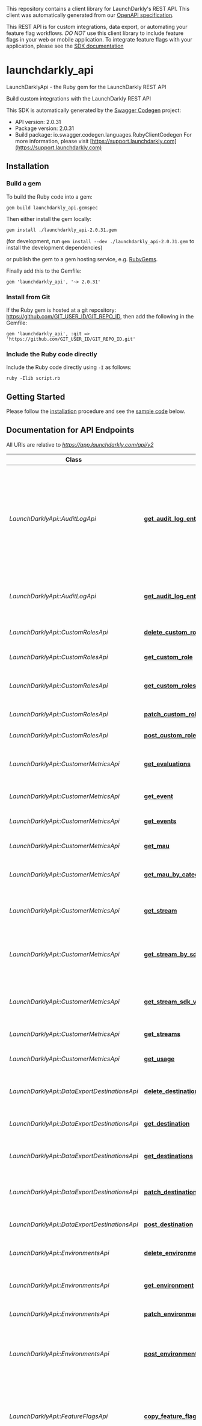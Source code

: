 This repository contains a client library for LaunchDarkly's REST API. This client was automatically
generated from our [OpenAPI specification](https://github.com/launchdarkly/ld-openapi).

This REST API is for custom integrations, data export, or automating your feature flag workflows. *DO NOT* use this client library to include feature flags in your web or mobile application. To integrate feature flags with your application, please see the [SDK documentation](https://docs.launchdarkly.com/v2.0/docs)

# launchdarkly_api

LaunchDarklyApi - the Ruby gem for the LaunchDarkly REST API

Build custom integrations with the LaunchDarkly REST API

This SDK is automatically generated by the [Swagger Codegen](https://github.com/swagger-api/swagger-codegen) project:

- API version: 2.0.31
- Package version: 2.0.31
- Build package: io.swagger.codegen.languages.RubyClientCodegen
For more information, please visit [https://support.launchdarkly.com](https://support.launchdarkly.com)

## Installation

### Build a gem

To build the Ruby code into a gem:

```shell
gem build launchdarkly_api.gemspec
```

Then either install the gem locally:

```shell
gem install ./launchdarkly_api-2.0.31.gem
```
(for development, run `gem install --dev ./launchdarkly_api-2.0.31.gem` to install the development dependencies)

or publish the gem to a gem hosting service, e.g. [RubyGems](https://rubygems.org/).

Finally add this to the Gemfile:

    gem 'launchdarkly_api', '~> 2.0.31'

### Install from Git

If the Ruby gem is hosted at a git repository: https://github.com/GIT_USER_ID/GIT_REPO_ID, then add the following in the Gemfile:

    gem 'launchdarkly_api', :git => 'https://github.com/GIT_USER_ID/GIT_REPO_ID.git'

### Include the Ruby code directly

Include the Ruby code directly using `-I` as follows:

```shell
ruby -Ilib script.rb
```

## Getting Started

Please follow the [installation](#installation) procedure and see the [sample code](#sample%20code) below.

## Documentation for API Endpoints

All URIs are relative to *https://app.launchdarkly.com/api/v2*

Class | Method | HTTP request | Description
------------ | ------------- | ------------- | -------------
*LaunchDarklyApi::AuditLogApi* | [**get_audit_log_entries**](https://github.com/launchdarkly/api-client-ruby/blob/2.0.31/docs/AuditLogApi.md#get_audit_log_entries) | **GET** /auditlog | Get a list of all audit log entries. The query parameters allow you to restrict the returned results by date ranges, resource specifiers, or a full-text search query.
*LaunchDarklyApi::AuditLogApi* | [**get_audit_log_entry**](https://github.com/launchdarkly/api-client-ruby/blob/2.0.31/docs/AuditLogApi.md#get_audit_log_entry) | **GET** /auditlog/{resourceId} | Use this endpoint to fetch a single audit log entry by its resouce ID.
*LaunchDarklyApi::CustomRolesApi* | [**delete_custom_role**](https://github.com/launchdarkly/api-client-ruby/blob/2.0.31/docs/CustomRolesApi.md#delete_custom_role) | **DELETE** /roles/{customRoleKey} | Delete a custom role by key.
*LaunchDarklyApi::CustomRolesApi* | [**get_custom_role**](https://github.com/launchdarkly/api-client-ruby/blob/2.0.31/docs/CustomRolesApi.md#get_custom_role) | **GET** /roles/{customRoleKey} | Get one custom role by key.
*LaunchDarklyApi::CustomRolesApi* | [**get_custom_roles**](https://github.com/launchdarkly/api-client-ruby/blob/2.0.31/docs/CustomRolesApi.md#get_custom_roles) | **GET** /roles | Return a complete list of custom roles.
*LaunchDarklyApi::CustomRolesApi* | [**patch_custom_role**](https://github.com/launchdarkly/api-client-ruby/blob/2.0.31/docs/CustomRolesApi.md#patch_custom_role) | **PATCH** /roles/{customRoleKey} | Modify a custom role by key.
*LaunchDarklyApi::CustomRolesApi* | [**post_custom_role**](https://github.com/launchdarkly/api-client-ruby/blob/2.0.31/docs/CustomRolesApi.md#post_custom_role) | **POST** /roles | Create a new custom role.
*LaunchDarklyApi::CustomerMetricsApi* | [**get_evaluations**](https://github.com/launchdarkly/api-client-ruby/blob/2.0.31/docs/CustomerMetricsApi.md#get_evaluations) | **GET** /usage/evaluations/{envId}/{flagKey} | Get events usage by event id and the feature flag key.
*LaunchDarklyApi::CustomerMetricsApi* | [**get_event**](https://github.com/launchdarkly/api-client-ruby/blob/2.0.31/docs/CustomerMetricsApi.md#get_event) | **GET** /usage/events/{type} | Get events usage by event type.
*LaunchDarklyApi::CustomerMetricsApi* | [**get_events**](https://github.com/launchdarkly/api-client-ruby/blob/2.0.31/docs/CustomerMetricsApi.md#get_events) | **GET** /usage/events | Get events usage endpoints.
*LaunchDarklyApi::CustomerMetricsApi* | [**get_mau**](https://github.com/launchdarkly/api-client-ruby/blob/2.0.31/docs/CustomerMetricsApi.md#get_mau) | **GET** /usage/mau | Get monthly active user data.
*LaunchDarklyApi::CustomerMetricsApi* | [**get_mau_by_category**](https://github.com/launchdarkly/api-client-ruby/blob/2.0.31/docs/CustomerMetricsApi.md#get_mau_by_category) | **GET** /usage/mau/bycategory | Get monthly active user data by category.
*LaunchDarklyApi::CustomerMetricsApi* | [**get_stream**](https://github.com/launchdarkly/api-client-ruby/blob/2.0.31/docs/CustomerMetricsApi.md#get_stream) | **GET** /usage/streams/{source} | Get a stream endpoint and return timeseries data.
*LaunchDarklyApi::CustomerMetricsApi* | [**get_stream_by_sdk**](https://github.com/launchdarkly/api-client-ruby/blob/2.0.31/docs/CustomerMetricsApi.md#get_stream_by_sdk) | **GET** /usage/streams/{source}/bysdkversion | Get a stream timeseries data by source show sdk version metadata.
*LaunchDarklyApi::CustomerMetricsApi* | [**get_stream_sdk_version**](https://github.com/launchdarkly/api-client-ruby/blob/2.0.31/docs/CustomerMetricsApi.md#get_stream_sdk_version) | **GET** /usage/streams/{source}/sdkversions | Get a stream timeseries data by source and show all sdk version associated.
*LaunchDarklyApi::CustomerMetricsApi* | [**get_streams**](https://github.com/launchdarkly/api-client-ruby/blob/2.0.31/docs/CustomerMetricsApi.md#get_streams) | **GET** /usage/streams | Returns a list of all streams.
*LaunchDarklyApi::CustomerMetricsApi* | [**get_usage**](https://github.com/launchdarkly/api-client-ruby/blob/2.0.31/docs/CustomerMetricsApi.md#get_usage) | **GET** /usage | Returns of the usage endpoints available.
*LaunchDarklyApi::DataExportDestinationsApi* | [**delete_destination**](https://github.com/launchdarkly/api-client-ruby/blob/2.0.31/docs/DataExportDestinationsApi.md#delete_destination) | **DELETE** /destinations/{projectKey}/{environmentKey}/{destinationId} | Get a single data export destination by ID
*LaunchDarklyApi::DataExportDestinationsApi* | [**get_destination**](https://github.com/launchdarkly/api-client-ruby/blob/2.0.31/docs/DataExportDestinationsApi.md#get_destination) | **GET** /destinations/{projectKey}/{environmentKey}/{destinationId} | Get a single data export destination by ID
*LaunchDarklyApi::DataExportDestinationsApi* | [**get_destinations**](https://github.com/launchdarkly/api-client-ruby/blob/2.0.31/docs/DataExportDestinationsApi.md#get_destinations) | **GET** /destinations | Returns a list of all data export destinations.
*LaunchDarklyApi::DataExportDestinationsApi* | [**patch_destination**](https://github.com/launchdarkly/api-client-ruby/blob/2.0.31/docs/DataExportDestinationsApi.md#patch_destination) | **PATCH** /destinations/{projectKey}/{environmentKey}/{destinationId} | Perform a partial update to a data export destination.
*LaunchDarklyApi::DataExportDestinationsApi* | [**post_destination**](https://github.com/launchdarkly/api-client-ruby/blob/2.0.31/docs/DataExportDestinationsApi.md#post_destination) | **POST** /destinations/{projectKey}/{environmentKey} | Create a new data export destination
*LaunchDarklyApi::EnvironmentsApi* | [**delete_environment**](https://github.com/launchdarkly/api-client-ruby/blob/2.0.31/docs/EnvironmentsApi.md#delete_environment) | **DELETE** /projects/{projectKey}/environments/{environmentKey} | Delete an environment in a specific project.
*LaunchDarklyApi::EnvironmentsApi* | [**get_environment**](https://github.com/launchdarkly/api-client-ruby/blob/2.0.31/docs/EnvironmentsApi.md#get_environment) | **GET** /projects/{projectKey}/environments/{environmentKey} | Get an environment given a project and key.
*LaunchDarklyApi::EnvironmentsApi* | [**patch_environment**](https://github.com/launchdarkly/api-client-ruby/blob/2.0.31/docs/EnvironmentsApi.md#patch_environment) | **PATCH** /projects/{projectKey}/environments/{environmentKey} | Modify an environment by ID.
*LaunchDarklyApi::EnvironmentsApi* | [**post_environment**](https://github.com/launchdarkly/api-client-ruby/blob/2.0.31/docs/EnvironmentsApi.md#post_environment) | **POST** /projects/{projectKey}/environments | Create a new environment in a specified project with a given name, key, and swatch color.
*LaunchDarklyApi::FeatureFlagsApi* | [**copy_feature_flag**](https://github.com/launchdarkly/api-client-ruby/blob/2.0.31/docs/FeatureFlagsApi.md#copy_feature_flag) | **POST** /flags/{projectKey}/{featureFlagKey}/copy | Copies the feature flag configuration from one environment to the same feature flag in another environment.
*LaunchDarklyApi::FeatureFlagsApi* | [**delete_feature_flag**](https://github.com/launchdarkly/api-client-ruby/blob/2.0.31/docs/FeatureFlagsApi.md#delete_feature_flag) | **DELETE** /flags/{projectKey}/{featureFlagKey} | Delete a feature flag in all environments. Be careful-- only delete feature flags that are no longer being used by your application.
*LaunchDarklyApi::FeatureFlagsApi* | [**get_feature_flag**](https://github.com/launchdarkly/api-client-ruby/blob/2.0.31/docs/FeatureFlagsApi.md#get_feature_flag) | **GET** /flags/{projectKey}/{featureFlagKey} | Get a single feature flag by key.
*LaunchDarklyApi::FeatureFlagsApi* | [**get_feature_flag_status**](https://github.com/launchdarkly/api-client-ruby/blob/2.0.31/docs/FeatureFlagsApi.md#get_feature_flag_status) | **GET** /flag-statuses/{projectKey}/{environmentKey}/{featureFlagKey} | Get the status for a particular feature flag.
*LaunchDarklyApi::FeatureFlagsApi* | [**get_feature_flag_status_across_environments**](https://github.com/launchdarkly/api-client-ruby/blob/2.0.31/docs/FeatureFlagsApi.md#get_feature_flag_status_across_environments) | **GET** /flag-status/{projectKey}/{featureFlagKey} | Get the status for a particular feature flag across environments
*LaunchDarklyApi::FeatureFlagsApi* | [**get_feature_flag_statuses**](https://github.com/launchdarkly/api-client-ruby/blob/2.0.31/docs/FeatureFlagsApi.md#get_feature_flag_statuses) | **GET** /flag-statuses/{projectKey}/{environmentKey} | Get a list of statuses for all feature flags. The status includes the last time the feature flag was requested, as well as the state of the flag.
*LaunchDarklyApi::FeatureFlagsApi* | [**get_feature_flags**](https://github.com/launchdarkly/api-client-ruby/blob/2.0.31/docs/FeatureFlagsApi.md#get_feature_flags) | **GET** /flags/{projectKey} | Get a list of all features in the given project.
*LaunchDarklyApi::FeatureFlagsApi* | [**patch_feature_flag**](https://github.com/launchdarkly/api-client-ruby/blob/2.0.31/docs/FeatureFlagsApi.md#patch_feature_flag) | **PATCH** /flags/{projectKey}/{featureFlagKey} | Perform a partial update to a feature.
*LaunchDarklyApi::FeatureFlagsApi* | [**post_feature_flag**](https://github.com/launchdarkly/api-client-ruby/blob/2.0.31/docs/FeatureFlagsApi.md#post_feature_flag) | **POST** /flags/{projectKey} | Creates a new feature flag.
*LaunchDarklyApi::ProjectsApi* | [**delete_project**](https://github.com/launchdarkly/api-client-ruby/blob/2.0.31/docs/ProjectsApi.md#delete_project) | **DELETE** /projects/{projectKey} | Delete a project by key. Caution-- deleting a project will delete all associated environments and feature flags. You cannot delete the last project in an account.
*LaunchDarklyApi::ProjectsApi* | [**get_project**](https://github.com/launchdarkly/api-client-ruby/blob/2.0.31/docs/ProjectsApi.md#get_project) | **GET** /projects/{projectKey} | Fetch a single project by key.
*LaunchDarklyApi::ProjectsApi* | [**get_projects**](https://github.com/launchdarkly/api-client-ruby/blob/2.0.31/docs/ProjectsApi.md#get_projects) | **GET** /projects | Returns a list of all projects in the account.
*LaunchDarklyApi::ProjectsApi* | [**patch_project**](https://github.com/launchdarkly/api-client-ruby/blob/2.0.31/docs/ProjectsApi.md#patch_project) | **PATCH** /projects/{projectKey} | Modify a project by ID.
*LaunchDarklyApi::ProjectsApi* | [**post_project**](https://github.com/launchdarkly/api-client-ruby/blob/2.0.31/docs/ProjectsApi.md#post_project) | **POST** /projects | Create a new project with the given key and name.
*LaunchDarklyApi::RootApi* | [**get_root**](https://github.com/launchdarkly/api-client-ruby/blob/2.0.31/docs/RootApi.md#get_root) | **GET** / | 
*LaunchDarklyApi::TeamMembersApi* | [**delete_member**](https://github.com/launchdarkly/api-client-ruby/blob/2.0.31/docs/TeamMembersApi.md#delete_member) | **DELETE** /members/{memberId} | Delete a team member by ID.
*LaunchDarklyApi::TeamMembersApi* | [**get_member**](https://github.com/launchdarkly/api-client-ruby/blob/2.0.31/docs/TeamMembersApi.md#get_member) | **GET** /members/{memberId} | Get a single team member by ID.
*LaunchDarklyApi::TeamMembersApi* | [**get_members**](https://github.com/launchdarkly/api-client-ruby/blob/2.0.31/docs/TeamMembersApi.md#get_members) | **GET** /members | Returns a list of all members in the account.
*LaunchDarklyApi::TeamMembersApi* | [**patch_member**](https://github.com/launchdarkly/api-client-ruby/blob/2.0.31/docs/TeamMembersApi.md#patch_member) | **PATCH** /members/{memberId} | Modify a team member by ID.
*LaunchDarklyApi::TeamMembersApi* | [**post_members**](https://github.com/launchdarkly/api-client-ruby/blob/2.0.31/docs/TeamMembersApi.md#post_members) | **POST** /members | Invite new members.
*LaunchDarklyApi::UserSegmentsApi* | [**delete_user_segment**](https://github.com/launchdarkly/api-client-ruby/blob/2.0.31/docs/UserSegmentsApi.md#delete_user_segment) | **DELETE** /segments/{projectKey}/{environmentKey}/{userSegmentKey} | Delete a user segment.
*LaunchDarklyApi::UserSegmentsApi* | [**get_user_segment**](https://github.com/launchdarkly/api-client-ruby/blob/2.0.31/docs/UserSegmentsApi.md#get_user_segment) | **GET** /segments/{projectKey}/{environmentKey}/{userSegmentKey} | Get a single user segment by key.
*LaunchDarklyApi::UserSegmentsApi* | [**get_user_segments**](https://github.com/launchdarkly/api-client-ruby/blob/2.0.31/docs/UserSegmentsApi.md#get_user_segments) | **GET** /segments/{projectKey}/{environmentKey} | Get a list of all user segments in the given project.
*LaunchDarklyApi::UserSegmentsApi* | [**patch_user_segment**](https://github.com/launchdarkly/api-client-ruby/blob/2.0.31/docs/UserSegmentsApi.md#patch_user_segment) | **PATCH** /segments/{projectKey}/{environmentKey}/{userSegmentKey} | Perform a partial update to a user segment.
*LaunchDarklyApi::UserSegmentsApi* | [**post_user_segment**](https://github.com/launchdarkly/api-client-ruby/blob/2.0.31/docs/UserSegmentsApi.md#post_user_segment) | **POST** /segments/{projectKey}/{environmentKey} | Creates a new user segment.
*LaunchDarklyApi::UserSettingsApi* | [**get_user_flag_setting**](https://github.com/launchdarkly/api-client-ruby/blob/2.0.31/docs/UserSettingsApi.md#get_user_flag_setting) | **GET** /users/{projectKey}/{environmentKey}/{userKey}/flags/{featureFlagKey} | Fetch a single flag setting for a user by key.
*LaunchDarklyApi::UserSettingsApi* | [**get_user_flag_settings**](https://github.com/launchdarkly/api-client-ruby/blob/2.0.31/docs/UserSettingsApi.md#get_user_flag_settings) | **GET** /users/{projectKey}/{environmentKey}/{userKey}/flags | Fetch a single flag setting for a user by key.
*LaunchDarklyApi::UserSettingsApi* | [**put_flag_setting**](https://github.com/launchdarkly/api-client-ruby/blob/2.0.31/docs/UserSettingsApi.md#put_flag_setting) | **PUT** /users/{projectKey}/{environmentKey}/{userKey}/flags/{featureFlagKey} | Specifically enable or disable a feature flag for a user based on their key.
*LaunchDarklyApi::UsersApi* | [**delete_user**](https://github.com/launchdarkly/api-client-ruby/blob/2.0.31/docs/UsersApi.md#delete_user) | **DELETE** /users/{projectKey}/{environmentKey}/{userKey} | Delete a user by ID.
*LaunchDarklyApi::UsersApi* | [**get_search_users**](https://github.com/launchdarkly/api-client-ruby/blob/2.0.31/docs/UsersApi.md#get_search_users) | **GET** /user-search/{projectKey}/{environmentKey} | Search users in LaunchDarkly based on their last active date, or a search query. It should not be used to enumerate all users in LaunchDarkly-- use the List users API resource.
*LaunchDarklyApi::UsersApi* | [**get_user**](https://github.com/launchdarkly/api-client-ruby/blob/2.0.31/docs/UsersApi.md#get_user) | **GET** /users/{projectKey}/{environmentKey}/{userKey} | Get a user by key.
*LaunchDarklyApi::UsersApi* | [**get_users**](https://github.com/launchdarkly/api-client-ruby/blob/2.0.31/docs/UsersApi.md#get_users) | **GET** /users/{projectKey}/{environmentKey} | List all users in the environment. Includes the total count of users. In each page, there will be up to 'limit' users returned (default 20). This is useful for exporting all users in the system for further analysis. Paginated collections will include a next link containing a URL with the next set of elements in the collection.
*LaunchDarklyApi::WebhooksApi* | [**delete_webhook**](https://github.com/launchdarkly/api-client-ruby/blob/2.0.31/docs/WebhooksApi.md#delete_webhook) | **DELETE** /webhooks/{resourceId} | Delete a webhook by ID.
*LaunchDarklyApi::WebhooksApi* | [**get_webhook**](https://github.com/launchdarkly/api-client-ruby/blob/2.0.31/docs/WebhooksApi.md#get_webhook) | **GET** /webhooks/{resourceId} | Get a webhook by ID.
*LaunchDarklyApi::WebhooksApi* | [**get_webhooks**](https://github.com/launchdarkly/api-client-ruby/blob/2.0.31/docs/WebhooksApi.md#get_webhooks) | **GET** /webhooks | Fetch a list of all webhooks.
*LaunchDarklyApi::WebhooksApi* | [**patch_webhook**](https://github.com/launchdarkly/api-client-ruby/blob/2.0.31/docs/WebhooksApi.md#patch_webhook) | **PATCH** /webhooks/{resourceId} | Modify a webhook by ID.
*LaunchDarklyApi::WebhooksApi* | [**post_webhook**](https://github.com/launchdarkly/api-client-ruby/blob/2.0.31/docs/WebhooksApi.md#post_webhook) | **POST** /webhooks | Create a webhook.


## Documentation for Models

 - [LaunchDarklyApi::AuditLogEntries](https://github.com/launchdarkly/api-client-ruby/blob/2.0.31/docs/AuditLogEntries.md)
 - [LaunchDarklyApi::AuditLogEntry](https://github.com/launchdarkly/api-client-ruby/blob/2.0.31/docs/AuditLogEntry.md)
 - [LaunchDarklyApi::AuditLogEntryTarget](https://github.com/launchdarkly/api-client-ruby/blob/2.0.31/docs/AuditLogEntryTarget.md)
 - [LaunchDarklyApi::Clause](https://github.com/launchdarkly/api-client-ruby/blob/2.0.31/docs/Clause.md)
 - [LaunchDarklyApi::CopyActions](https://github.com/launchdarkly/api-client-ruby/blob/2.0.31/docs/CopyActions.md)
 - [LaunchDarklyApi::CustomProperty](https://github.com/launchdarkly/api-client-ruby/blob/2.0.31/docs/CustomProperty.md)
 - [LaunchDarklyApi::CustomPropertyValues](https://github.com/launchdarkly/api-client-ruby/blob/2.0.31/docs/CustomPropertyValues.md)
 - [LaunchDarklyApi::CustomRole](https://github.com/launchdarkly/api-client-ruby/blob/2.0.31/docs/CustomRole.md)
 - [LaunchDarklyApi::CustomRoleBody](https://github.com/launchdarkly/api-client-ruby/blob/2.0.31/docs/CustomRoleBody.md)
 - [LaunchDarklyApi::CustomRoles](https://github.com/launchdarkly/api-client-ruby/blob/2.0.31/docs/CustomRoles.md)
 - [LaunchDarklyApi::Destination](https://github.com/launchdarkly/api-client-ruby/blob/2.0.31/docs/Destination.md)
 - [LaunchDarklyApi::DestinationAmazonKinesis](https://github.com/launchdarkly/api-client-ruby/blob/2.0.31/docs/DestinationAmazonKinesis.md)
 - [LaunchDarklyApi::DestinationBody](https://github.com/launchdarkly/api-client-ruby/blob/2.0.31/docs/DestinationBody.md)
 - [LaunchDarklyApi::DestinationGooglePubSub](https://github.com/launchdarkly/api-client-ruby/blob/2.0.31/docs/DestinationGooglePubSub.md)
 - [LaunchDarklyApi::DestinationMParticle](https://github.com/launchdarkly/api-client-ruby/blob/2.0.31/docs/DestinationMParticle.md)
 - [LaunchDarklyApi::DestinationSegment](https://github.com/launchdarkly/api-client-ruby/blob/2.0.31/docs/DestinationSegment.md)
 - [LaunchDarklyApi::Destinations](https://github.com/launchdarkly/api-client-ruby/blob/2.0.31/docs/Destinations.md)
 - [LaunchDarklyApi::Environment](https://github.com/launchdarkly/api-client-ruby/blob/2.0.31/docs/Environment.md)
 - [LaunchDarklyApi::EnvironmentPost](https://github.com/launchdarkly/api-client-ruby/blob/2.0.31/docs/EnvironmentPost.md)
 - [LaunchDarklyApi::EvaluationUsageError](https://github.com/launchdarkly/api-client-ruby/blob/2.0.31/docs/EvaluationUsageError.md)
 - [LaunchDarklyApi::Events](https://github.com/launchdarkly/api-client-ruby/blob/2.0.31/docs/Events.md)
 - [LaunchDarklyApi::Fallthrough](https://github.com/launchdarkly/api-client-ruby/blob/2.0.31/docs/Fallthrough.md)
 - [LaunchDarklyApi::FeatureFlag](https://github.com/launchdarkly/api-client-ruby/blob/2.0.31/docs/FeatureFlag.md)
 - [LaunchDarklyApi::FeatureFlagBody](https://github.com/launchdarkly/api-client-ruby/blob/2.0.31/docs/FeatureFlagBody.md)
 - [LaunchDarklyApi::FeatureFlagConfig](https://github.com/launchdarkly/api-client-ruby/blob/2.0.31/docs/FeatureFlagConfig.md)
 - [LaunchDarklyApi::FeatureFlagCopyBody](https://github.com/launchdarkly/api-client-ruby/blob/2.0.31/docs/FeatureFlagCopyBody.md)
 - [LaunchDarklyApi::FeatureFlagCopyObject](https://github.com/launchdarkly/api-client-ruby/blob/2.0.31/docs/FeatureFlagCopyObject.md)
 - [LaunchDarklyApi::FeatureFlagStatus](https://github.com/launchdarkly/api-client-ruby/blob/2.0.31/docs/FeatureFlagStatus.md)
 - [LaunchDarklyApi::FeatureFlagStatusAcrossEnvironments](https://github.com/launchdarkly/api-client-ruby/blob/2.0.31/docs/FeatureFlagStatusAcrossEnvironments.md)
 - [LaunchDarklyApi::FeatureFlagStatusForQueriedEnvironment](https://github.com/launchdarkly/api-client-ruby/blob/2.0.31/docs/FeatureFlagStatusForQueriedEnvironment.md)
 - [LaunchDarklyApi::FeatureFlagStatuses](https://github.com/launchdarkly/api-client-ruby/blob/2.0.31/docs/FeatureFlagStatuses.md)
 - [LaunchDarklyApi::FeatureFlags](https://github.com/launchdarkly/api-client-ruby/blob/2.0.31/docs/FeatureFlags.md)
 - [LaunchDarklyApi::FlagListItem](https://github.com/launchdarkly/api-client-ruby/blob/2.0.31/docs/FlagListItem.md)
 - [LaunchDarklyApi::Id](https://github.com/launchdarkly/api-client-ruby/blob/2.0.31/docs/Id.md)
 - [LaunchDarklyApi::Link](https://github.com/launchdarkly/api-client-ruby/blob/2.0.31/docs/Link.md)
 - [LaunchDarklyApi::Links](https://github.com/launchdarkly/api-client-ruby/blob/2.0.31/docs/Links.md)
 - [LaunchDarklyApi::MAU](https://github.com/launchdarkly/api-client-ruby/blob/2.0.31/docs/MAU.md)
 - [LaunchDarklyApi::MAUMetadata](https://github.com/launchdarkly/api-client-ruby/blob/2.0.31/docs/MAUMetadata.md)
 - [LaunchDarklyApi::MAUbyCategory](https://github.com/launchdarkly/api-client-ruby/blob/2.0.31/docs/MAUbyCategory.md)
 - [LaunchDarklyApi::Member](https://github.com/launchdarkly/api-client-ruby/blob/2.0.31/docs/Member.md)
 - [LaunchDarklyApi::Members](https://github.com/launchdarkly/api-client-ruby/blob/2.0.31/docs/Members.md)
 - [LaunchDarklyApi::MembersBody](https://github.com/launchdarkly/api-client-ruby/blob/2.0.31/docs/MembersBody.md)
 - [LaunchDarklyApi::PatchComment](https://github.com/launchdarkly/api-client-ruby/blob/2.0.31/docs/PatchComment.md)
 - [LaunchDarklyApi::PatchOperation](https://github.com/launchdarkly/api-client-ruby/blob/2.0.31/docs/PatchOperation.md)
 - [LaunchDarklyApi::Policy](https://github.com/launchdarkly/api-client-ruby/blob/2.0.31/docs/Policy.md)
 - [LaunchDarklyApi::Prerequisite](https://github.com/launchdarkly/api-client-ruby/blob/2.0.31/docs/Prerequisite.md)
 - [LaunchDarklyApi::Project](https://github.com/launchdarkly/api-client-ruby/blob/2.0.31/docs/Project.md)
 - [LaunchDarklyApi::ProjectBody](https://github.com/launchdarkly/api-client-ruby/blob/2.0.31/docs/ProjectBody.md)
 - [LaunchDarklyApi::Projects](https://github.com/launchdarkly/api-client-ruby/blob/2.0.31/docs/Projects.md)
 - [LaunchDarklyApi::Role](https://github.com/launchdarkly/api-client-ruby/blob/2.0.31/docs/Role.md)
 - [LaunchDarklyApi::Rollout](https://github.com/launchdarkly/api-client-ruby/blob/2.0.31/docs/Rollout.md)
 - [LaunchDarklyApi::Rule](https://github.com/launchdarkly/api-client-ruby/blob/2.0.31/docs/Rule.md)
 - [LaunchDarklyApi::Site](https://github.com/launchdarkly/api-client-ruby/blob/2.0.31/docs/Site.md)
 - [LaunchDarklyApi::Statement](https://github.com/launchdarkly/api-client-ruby/blob/2.0.31/docs/Statement.md)
 - [LaunchDarklyApi::Stream](https://github.com/launchdarkly/api-client-ruby/blob/2.0.31/docs/Stream.md)
 - [LaunchDarklyApi::StreamBySDK](https://github.com/launchdarkly/api-client-ruby/blob/2.0.31/docs/StreamBySDK.md)
 - [LaunchDarklyApi::StreamBySDKLinks](https://github.com/launchdarkly/api-client-ruby/blob/2.0.31/docs/StreamBySDKLinks.md)
 - [LaunchDarklyApi::StreamBySDKLinksMetadata](https://github.com/launchdarkly/api-client-ruby/blob/2.0.31/docs/StreamBySDKLinksMetadata.md)
 - [LaunchDarklyApi::StreamLinks](https://github.com/launchdarkly/api-client-ruby/blob/2.0.31/docs/StreamLinks.md)
 - [LaunchDarklyApi::StreamSDKVersion](https://github.com/launchdarkly/api-client-ruby/blob/2.0.31/docs/StreamSDKVersion.md)
 - [LaunchDarklyApi::StreamSDKVersionData](https://github.com/launchdarkly/api-client-ruby/blob/2.0.31/docs/StreamSDKVersionData.md)
 - [LaunchDarklyApi::StreamUsageError](https://github.com/launchdarkly/api-client-ruby/blob/2.0.31/docs/StreamUsageError.md)
 - [LaunchDarklyApi::StreamUsageLinks](https://github.com/launchdarkly/api-client-ruby/blob/2.0.31/docs/StreamUsageLinks.md)
 - [LaunchDarklyApi::StreamUsageMetadata](https://github.com/launchdarkly/api-client-ruby/blob/2.0.31/docs/StreamUsageMetadata.md)
 - [LaunchDarklyApi::StreamUsageSeries](https://github.com/launchdarkly/api-client-ruby/blob/2.0.31/docs/StreamUsageSeries.md)
 - [LaunchDarklyApi::Streams](https://github.com/launchdarkly/api-client-ruby/blob/2.0.31/docs/Streams.md)
 - [LaunchDarklyApi::Target](https://github.com/launchdarkly/api-client-ruby/blob/2.0.31/docs/Target.md)
 - [LaunchDarklyApi::Usage](https://github.com/launchdarkly/api-client-ruby/blob/2.0.31/docs/Usage.md)
 - [LaunchDarklyApi::UsageError](https://github.com/launchdarkly/api-client-ruby/blob/2.0.31/docs/UsageError.md)
 - [LaunchDarklyApi::UsageLinks](https://github.com/launchdarkly/api-client-ruby/blob/2.0.31/docs/UsageLinks.md)
 - [LaunchDarklyApi::User](https://github.com/launchdarkly/api-client-ruby/blob/2.0.31/docs/User.md)
 - [LaunchDarklyApi::UserFlagSetting](https://github.com/launchdarkly/api-client-ruby/blob/2.0.31/docs/UserFlagSetting.md)
 - [LaunchDarklyApi::UserFlagSettings](https://github.com/launchdarkly/api-client-ruby/blob/2.0.31/docs/UserFlagSettings.md)
 - [LaunchDarklyApi::UserRecord](https://github.com/launchdarkly/api-client-ruby/blob/2.0.31/docs/UserRecord.md)
 - [LaunchDarklyApi::UserSegment](https://github.com/launchdarkly/api-client-ruby/blob/2.0.31/docs/UserSegment.md)
 - [LaunchDarklyApi::UserSegmentBody](https://github.com/launchdarkly/api-client-ruby/blob/2.0.31/docs/UserSegmentBody.md)
 - [LaunchDarklyApi::UserSegmentRule](https://github.com/launchdarkly/api-client-ruby/blob/2.0.31/docs/UserSegmentRule.md)
 - [LaunchDarklyApi::UserSegments](https://github.com/launchdarkly/api-client-ruby/blob/2.0.31/docs/UserSegments.md)
 - [LaunchDarklyApi::UserSettingsBody](https://github.com/launchdarkly/api-client-ruby/blob/2.0.31/docs/UserSettingsBody.md)
 - [LaunchDarklyApi::Users](https://github.com/launchdarkly/api-client-ruby/blob/2.0.31/docs/Users.md)
 - [LaunchDarklyApi::Variation](https://github.com/launchdarkly/api-client-ruby/blob/2.0.31/docs/Variation.md)
 - [LaunchDarklyApi::Webhook](https://github.com/launchdarkly/api-client-ruby/blob/2.0.31/docs/Webhook.md)
 - [LaunchDarklyApi::WebhookBody](https://github.com/launchdarkly/api-client-ruby/blob/2.0.31/docs/WebhookBody.md)
 - [LaunchDarklyApi::Webhooks](https://github.com/launchdarkly/api-client-ruby/blob/2.0.31/docs/Webhooks.md)
 - [LaunchDarklyApi::WeightedVariation](https://github.com/launchdarkly/api-client-ruby/blob/2.0.31/docs/WeightedVariation.md)

## Sample Code

```
# Load the gem
require 'launchdarkly_api'

# Setup authorization
LaunchDarklyApi.configure do |config|
  config.api_key['Authorization'] = ENV['LD_API_KEY']
end

api_instance = LaunchDarklyApi::FeatureFlagsApi.new

project_key = "openapi"
flag_key = "test-ruby"

# Create a flag with a json variations
body = LaunchDarklyApi::FeatureFlagBody.new(
  name: "test-ruby",
  key: flag_key,
  variations: [
    LaunchDarklyApi::Variation.new(value=[1,2]),
    LaunchDarklyApi::Variation.new(value=[3,4]),
    LaunchDarklyApi::Variation.new(value=[5]),
  ])

begin
  result = api_instance.post_feature_flag(project_key, body)
  p result
rescue LaunchDarklyApi::ApiError => e
  puts "Exception creating feature flag: #{e}"
end

# Clean up new flag
begin
  result = api_instance.delete_feature_flag(project_key, flag_key)
  p result
rescue LaunchDarklyApi::ApiError => e
  puts "Exception deleting feature flag: #{e}"
end```
